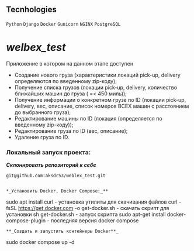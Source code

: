 ## Tecnhologies
`Python` `Django`  `Docker` `Gunicorn` `NGINX` `PostgreSQL`  

# **_welbex_test_**
Приложение в котором на данном этапе доступен 
- Создание нового груза (характеристики локаций pick-up, delivery определяются по введенному zip-коду);
- Получение списка грузов (локации pick-up, delivery, количество ближайших машин до груза ( =< 450 миль));
- Получение информации о конкретном грузе по ID (локации pick-up, delivery, вес, описание, список номеров ВСЕХ машин с расстоянием до выбранного груза);
- Редактирование машины по ID (локация (определяется по введенному zip-коду));
- Редактирование груза по ID (вес, описание);
- Удаление груза по ID.

### Локальный запуск проекта:

**_Склонировать репозиторий к себе_**
```
git@github.com:aksdr53/weblex_test.git
```

```

*_Установить Docker, Docker Compose:_**
```
sudo apt install curl                                   - установка утилиты для скачивания файлов
curl -fsSL https://get.docker.com -o get-docker.sh      - скачать скрипт для установки
sh get-docker.sh                                        - запуск скрипта
sudo apt-get install docker-compose-plugin              - последняя версия docker compose
```
**_Создать и запустить контейнеры Docker**_
```
sudo docker compose up -d
```
